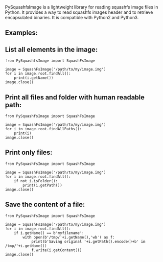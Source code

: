 PySquashfsImage is a lightweight library for reading squashfs image files in Python.
It provides a way to read squashfs images header and to retrieve encapsulated binaries.
It is compatible with Python2 and Python3.

Examples:
---------

List all elements in the image:
-------------------------------
```
from PySquashfsImage import SquashFsImage

image = SquashFsImage('/path/to/my/image.img')
for i in image.root.findAll():
    print(i.getName())
image.close()
```

Print all files and folder with human readable path:
----------------------------------------------------
```
from PySquashfsImage import SquashFsImage

image = SquashFsImage('/path/to/my/image.img')
for i in image.root.findAllPaths():
    print(i)
image.close()
```

Print only files:
-----------------
```
from PySquashfsImage import SquashFsImage

image = SquashFsImage('/path/to/my/image.img')
for i in image.root.findAll():
    if not i.isFolder():
        print(i.getPath())
image.close()
```

Save the content of a file:
---------------------------
```
from PySquashfsImage import SquashFsImage

image = SquashFsImage('/path/to/my/image.img')
for i in image.root.findAll():
    if i.getName() == b'myfilename':
        with open(b'/tmp/'+i.getName(),'wb') as f:
            print(b'Saving original '+i.getPath().encode()+b' in /tmp/'+i.getName())
            f.write(i.getContent())
image.close()
```

